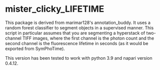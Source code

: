 # mister_clicky_LIFETIME

This package is derived from marimar128's annotation_buddy. It uses a random forest classifier to segment objects in a supervised manner. This script in particular assumes that you are segmenting a hyperstack of two-channel TIFF images, where the first channel is the photon count and the second channel is the fluorescence lifetime in seconds (as it would be exported from SymPhoTime).

This version has been tested to work with python 3.9 and napari version 0.4.12.
